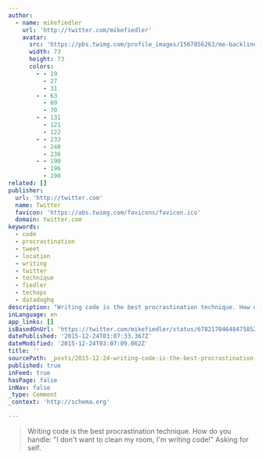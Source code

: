 ```yaml
---
author:
  - name: mikefiedler
    url: 'http://twitter.com/mikefiedler'
    avatar:
      src: 'https://pbs.twimg.com/profile_images/1567856263/me-backline-outside-crop_bigger.jpg'
      width: 73
      height: 73
      colors:
        - - 19
          - 27
          - 31
        - - 63
          - 69
          - 70
        - - 131
          - 121
          - 122
        - - 233
          - 240
          - 236
        - - 190
          - 196
          - 190
related: []
publisher:
  url: 'http://twitter.com'
  name: Twitter
  favicon: 'https://abs.twimg.com/favicons/favicon.ico'
  domain: twitter.com
keywords:
  - code
  - procrastination
  - tweet
  - location
  - writing
  - twitter
  - technique
  - fiedler
  - techops
  - datadoghq
description: "Writing code is the best procrastination technique. How do you handle: \"I don't want to clean my room, I'm writing code!\" Asking for self."
inLanguage: en
app_links: []
isBasedOnUrl: 'https://twitter.com/mikefiedler/status/678217046484758528'
datePublished: '2015-12-24T03:07:33.367Z'
dateModified: '2015-12-24T03:07:09.062Z'
title: ''
sourcePath: _posts/2015-12-24-writing-code-is-the-best-procrastination-technique-how-do-y.md
published: true
inFeed: true
hasPage: false
inNav: false
_type: Comment
_context: 'http://schema.org'

---
```

> Writing code is the best procrastination technique&period; How do you handle&colon; "I don't want to clean my room&comma; I'm writing code&excl;" Asking for self&period;